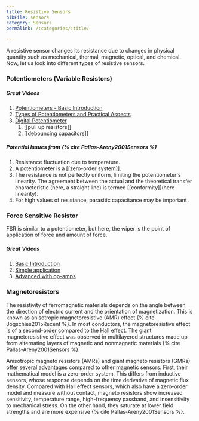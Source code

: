 ```yaml
---
title: Resistive Sensors
bibFile: sensors
category: Sensors
permalink: /:categories/:title/

---
```


A resistive sensor changes its resistance due to changes in physical quantity such as mechanical, thermal, magnetic, optical, and chemical. Now, let us look into different types of resistive sensors.

### Potentiometers (Variable Resistors)
##### Great Videos
1.  [Potentiometers - Basic Introduction](https://www.youtube.com/watch?v=XuBx9eQYscU)
2.  [Types of Potentiometers and Practical Aspects](https://www.youtube.com/watch?v=5d_TTQ2OJtM)
3.  [Digital Potentiometer](https://www.youtube.com/watch?v=uezoQ5fkixY&t=241s)
	1.  [[pull up resistors]]
	2.  [[debouncing capacitors]]

##### Potential Issues from {% cite Pallas-Areny2001Sensors %} 
1.  Resistance fluctuation due to temperature.
2.  A potentiometer is a [[zero-order system]].
3.  The resistance is not perfectly uniform, limiting the potentiometer's linearity. The agreement between the actual and the theoretical transfer characteristic (here, a straight line) is termed [[conformity]](here linearity).
4.  For high values of resistance, parasitic capacitance may be important .

### Force Sensitive Resistor

FSR is similar to a potentiometer, but here, the wiper is the point of application of force and amount of force.

##### Great Videos

1.  [Basic Introduction](https://www.youtube.com/watch?v=1p8AE_QA8qQ)
2.  [Simple application](https://www.youtube.com/watch?v=u2EHDyrV_F0)
3.  [Advanced with op-amps](https://www.youtube.com/watch?v=f00t2liHl3Q)


### Magnetoresistors

The resistivity of ferromagnetic materials depends on the angle between the direction of electric current and the orientation of magnetization. This is known as anisotropic magnetoresistive (AMR) effect {% cite Jogschies2015Recent %}. In most conductors, the magnetoresistive effect is of a second-order compared to the Hall effect. The giant magnetoresistive effect was observed in multilayered structures made up from alternating layers of magnetic and nonmagnetic materials {% cite Pallas-Areny2001Sensors %}.

Anisotropic magneto resistors (AMRs) and giant magneto resistors (GMRs) offer several advantages compared to other magnetic sensors. First, their mathematical model is a zero-order system. This differs from inductive sensors, whose response depends on the time derivative of magnetic flux density. Compared with Hall effect sensors, which also have a zero-order model and measure without contact, magneto resistors show increased sensitivity, temperature range, high-frequency passband, and insensitivity to mechanical stress. On the other hand, they saturate at lower field strengths and are more expensive {% cite Pallas-Areny2001Sensors %}.
